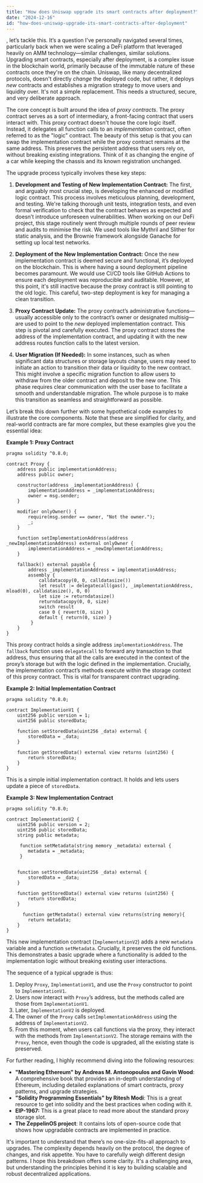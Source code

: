 ```yaml
---
title: "How does Uniswap upgrade its smart contracts after deployment?"
date: "2024-12-16"
id: "how-does-uniswap-upgrade-its-smart-contracts-after-deployment"
---
```


, let’s tackle this. It’s a question I've personally navigated several times, particularly back when we were scaling a DeFi platform that leveraged heavily on AMM technology—similar challenges, similar solutions. Upgrading smart contracts, especially after deployment, is a complex issue in the blockchain world, primarily because of the immutable nature of these contracts once they're on the chain. Uniswap, like many decentralized protocols, doesn't directly *change* the deployed code, but rather, it deploys *new* contracts and establishes a migration strategy to move users and liquidity over. It's not a simple replacement. This needs a structured, secure, and very deliberate approach.

The core concept is built around the idea of *proxy contracts*. The proxy contract serves as a sort of intermediary, a front-facing contract that users interact with. This proxy contract doesn't house the core logic itself. Instead, it delegates all function calls to an *implementation* contract, often referred to as the "logic" contract. The beauty of this setup is that you can swap the implementation contract while the proxy contract remains at the same address. This preserves the persistent address that users rely on, without breaking existing integrations. Think of it as changing the engine of a car while keeping the chassis and its known registration unchanged.

The upgrade process typically involves these key steps:

1. **Development and Testing of New Implementation Contract:** The first, and arguably most crucial step, is developing the enhanced or modified logic contract. This process involves meticulous planning, development, and testing. We're talking thorough unit tests, integration tests, and even formal verification to check that the contract behaves as expected and doesn’t introduce unforeseen vulnerabilities. When working on our DeFi project, this stage routinely went through multiple rounds of peer review and audits to minimise the risk. We used tools like Mythril and Slither for static analysis, and the Brownie framework alongside Ganache for setting up local test networks.

2. **Deployment of the New Implementation Contract:** Once the new implementation contract is deemed secure and functional, it’s deployed on the blockchain. This is where having a sound deployment pipeline becomes paramount. We would use CI/CD tools like GitHub Actions to ensure each deployment was reproducible and auditable. However, at this point, it's still inactive because the proxy contract is still pointing to the old logic. This careful, two-step deployment is key for managing a clean transition.

3. **Proxy Contract Update:** The proxy contract’s administrative functions—usually accessible only to the contract’s owner or designated multisig—are used to point to the *new* deployed implementation contract. This step is pivotal and carefully executed. The proxy contract stores the address of the implementation contract, and updating it with the new address routes function calls to the latest version.

4. **User Migration (If Needed):** In some instances, such as when significant data structures or storage layouts change, users may need to initiate an action to transition their data or liquidity to the new contract. This might involve a specific migration function to allow users to withdraw from the older contract and deposit to the new one. This phase requires clear communication with the user base to facilitate a smooth and understandable migration. The whole purpose is to make this transition as seamless and straightforward as possible.

Let’s break this down further with some hypothetical code examples to illustrate the core components. Note that these are simplified for clarity, and real-world contracts are far more complex, but these examples give you the essential idea:

**Example 1: Proxy Contract**

```solidity
pragma solidity ^0.8.0;

contract Proxy {
    address public implementationAddress;
    address public owner;

    constructor(address _implementationAddress) {
        implementationAddress = _implementationAddress;
        owner = msg.sender;
    }

    modifier onlyOwner() {
        require(msg.sender == owner, "Not the owner.");
        _;
    }

    function setImplementationAddress(address _newImplementationAddress) external onlyOwner {
        implementationAddress = _newImplementationAddress;
    }

    fallback() external payable {
        address _implementationAddress = implementationAddress;
        assembly {
            calldatacopy(0, 0, calldatasize())
            let result := delegatecall(gas(), _implementationAddress, mload(0), calldatasize(), 0, 0)
            let size := returndatasize()
            returndatacopy(0, 0, size)
            switch result
            case 0 { revert(0, size) }
            default { return(0, size) }
         }
    }
}
```

This proxy contract holds a single address `implementationAddress`. The `fallback` function uses `delegatecall` to forward any transaction to that address, thus ensuring that all the calls are executed in the context of the proxy’s storage but with the logic defined in the implementation. Crucially, the implementation contract’s methods execute within the storage context of this proxy contract. This is vital for transparent contract upgrading.

**Example 2: Initial Implementation Contract**

```solidity
pragma solidity ^0.8.0;

contract ImplementationV1 {
    uint256 public version = 1;
    uint256 public storedData;

    function setStoredData(uint256 _data) external {
        storedData = _data;
    }

    function getStoredData() external view returns (uint256) {
        return storedData;
    }
}
```

This is a simple initial implementation contract. It holds and lets users update a piece of `storedData`.

**Example 3: New Implementation Contract**

```solidity
pragma solidity ^0.8.0;

contract ImplementationV2 {
    uint256 public version = 2;
    uint256 public storedData;
    string public metadata;

     function setMetadata(string memory _metadata) external {
        metadata = _metadata;
     }


    function setStoredData(uint256 _data) external {
        storedData = _data;
    }

    function getStoredData() external view returns (uint256) {
        return storedData;
    }

      function getMetadata() external view returns(string memory){
        return metadata;
    }
}
```

This new implementation contract (`ImplementationV2`) adds a new `metadata` variable and a function `setMetadata`. Crucially, it preserves the old functions. This demonstrates a basic upgrade where a functionality is added to the implementation logic without breaking existing user interactions.

The sequence of a typical upgrade is thus:

1. Deploy `Proxy`, `ImplementationV1`, and use the `Proxy` constructor to point to `ImplementationV1`.
2. Users now interact with `Proxy`’s address, but the methods called are those from `ImplementationV1`.
3. Later, `ImplementationV2` is deployed.
4. The owner of the `Proxy` calls `setImplementationAddress` using the address of `ImplementationV2`.
5. From this moment, when users call functions via the proxy, they interact with the methods from `ImplementationV2`. The storage remains with the `Proxy`, hence, even though the code is upgraded, all the existing state is preserved.

For further reading, I highly recommend diving into the following resources:

*   **"Mastering Ethereum" by Andreas M. Antonopoulos and Gavin Wood**: A comprehensive book that provides an in-depth understanding of Ethereum, including detailed explanations of smart contracts, proxy patterns, and upgrade strategies.
*   **"Solidity Programming Essentials" by Ritesh Modi**: This is a great resource to get into solidity and the best practices when coding with it.
*   **EIP-1967:** This is a great place to read more about the standard proxy storage slot.
*   **The ZeppelinOS project**: It contains lots of open-source code that shows how upgradable contracts are implemented in practice.

It's important to understand that there’s no one-size-fits-all approach to upgrades. The complexity depends heavily on the protocol, the degree of changes, and risk appetite. You have to carefully weigh different design patterns. I hope this breakdown offers some clarity. It's a challenging area, but understanding the principles behind it is key to building scalable and robust decentralized applications.
